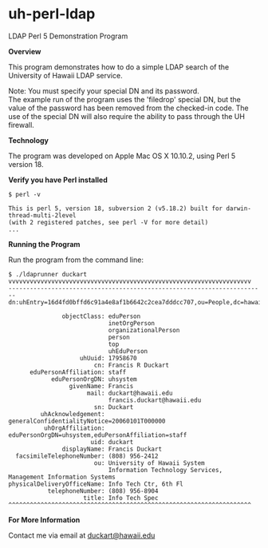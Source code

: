uh-perl-ldap
===========

LDAP Perl 5 Demonstration Program

**Overview**

This program demonstrates how to do a simple LDAP search
of the University of Hawaii LDAP service.

Note: You must specify your special DN and its password.<br/>
The example run of the program uses the 'filedrop' special DN,
but the value of the password has been removed from the
checked-in code. The use of the special DN will also require
the ability to pass through the UH firewall.

**Technology**

The program was developed on Apple Mac OS X 10.10.2,
using Perl 5 version 18.

**Verify you have Perl installed**

    $ perl -v

    This is perl 5, version 18, subversion 2 (v5.18.2) built for darwin-thread-multi-2level
    (with 2 registered patches, see perl -V for more detail)
    ...

**Running the Program**

Run the program from the command line:

    $ ./ldaprunner duckart
    vvvvvvvvvvvvvvvvvvvvvvvvvvvvvvvvvvvvvvvvvvvvvvvvvvvvvvvvvvvvvvvvvvvv
    ------------------------------------------------------------------------
    dn:uhEntry=16d4fd0bffd6c91a4e8af1b6642c2cea7dddcc707,ou=People,dc=hawaii,dc=edu

                   objectClass: eduPerson
                                inetOrgPerson
                                organizationalPerson
                                person
                                top
                                uhEduPerson
                        uhUuid: 17958670
                            cn: Francis R Duckart
          eduPersonAffiliation: staff
                eduPersonOrgDN: uhsystem
                     givenName: Francis
                          mail: duckart@hawaii.edu
                                francis.duckart@hawaii.edu
                            sn: Duckart
             uhAcknowledgement: generalConfidentialityNotice=20060101T000000
              uhOrgAffiliation: eduPersonOrgDN=uhsystem,eduPersonAffiliation=staff
                           uid: duckart
                   displayName: Francis Duckart
      facsimileTelephoneNumber: (808) 956-2412
                            ou: University of Hawaii System
                                Information Technology Services, Management Information Systems
    physicalDeliveryOfficeName: Info Tech Ctr, 6th Fl
               telephoneNumber: (808) 956-8904
                         title: Info Tech Spec
    ^^^^^^^^^^^^^^^^^^^^^^^^^^^^^^^^^^^^^^^^^^^^^^^^^^^^^^^^^^^^^^^^^^^^


**For More Information**

Contact me via email at duckart@hawaii.edu

